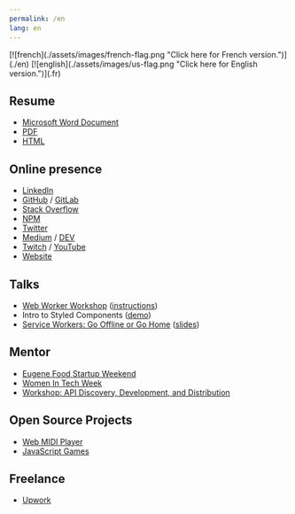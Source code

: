 ```yaml
---
permalink: /en
lang: en
---
```


<div id="flag">
    [![french](./assets/images/french-flag.png "Click here for French version.")](./en)
    [![english](./assets/images/us-flag.png "Click here for English version.")](.fr)
</div>

## Resume

- [Microsoft Word Document](https://yvesgurcan.com/resume.docx)
- [PDF](https://yvesgurcan.com/resume.pdf)
- [HTML](https://stackoverflow.com/cv/yvesgurcan)

## Online presence

- [LinkedIn](https://linkedin.com/in/yvesgurcan)
- [GitHub](https://github.com/yvesgurcan) / [GitLab](https://gitlab.com/yvesgurcan)
- [Stack Overflow](https://stackoverflow.com/users/11439562/yves-gurcan)
- [NPM](https://www.npmjs.com/~yvesgurcan)
- [Twitter](https://twitter.com/yvesgurcan)
- [Medium](https://medium.com/@yvesgurcan) / [DEV](https://dev.to/yvesgurcan)
- [Twitch](https://www.twitch.tv/yves_gurcan/videos) / [YouTube](https://www.youtube.com/channel/UCmNgbt5GFQfdwPOKaJ-NHYw/videos)
- [Website](https://yvesgurcan.com/)

## Talks

- [Web Worker Workshop](https://www.meetup.com/Elm-Eug/events/gnzgkryzpbcb/) ([instructions](https://github.com/yvesgurcan/workers/tree/master/workshop))
- Intro to Styled Components ([demo](https://styled.yvesgurcan.com/))
- [Service Workers: Go Offline or Go Home](https://www.meetup.com/eugenewebdevs/events/261941044/) ([slides](https://slides.com/yvesgurcan/sw#/))

## Mentor

- [Eugene Food Startup Weekend](http://communities.techstars.com/usa/eugene/startup-weekend/14837)
- [Women In Tech Week](https://redefiningwomenintech.com/event/women-in-tech-week-oct-21-25)
- [Workshop: API Discovery, Development, and Distribution](https://www.meetup.com/eugenewebdevs/events/260157602/)

## Open Source Projects

- [Web MIDI Player](https://midi.yvesgurcan.com)
- [JavaScript Games](https://games.yvesgurcan.com)

## Freelance

- [Upwork](https://www.upwork.com/o/profiles/users/~01597447d3d6d1ea57/)
